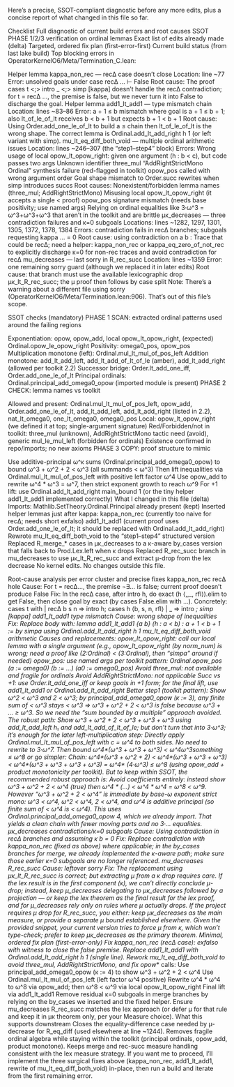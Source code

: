 Here’s a precise, SSOT-compliant diagnostic before any more edits, plus a concise report of what changed in this file so far.

Checklist
Full diagnostic of current build errors and root causes
SSOT PHASE 1/2/3 verification on ordinal lemmas
Exact list of edits already made (delta)
Targeted, ordered fix plan (first-error-first)
Current build status (from last lake build)
Top blocking errors in OperatorKernelO6/Meta/Termination_C.lean:

Helper lemma kappa_non_rec — recΔ case doesn’t close
Location: line ~77
Error: unsolved goals under case recΔ … ⊢ False
Root cause: The proof cases t <;> intro _ <;> simp [kappa] doesn’t handle the recΔ contradiction; for t = recΔ …, the premise is false, but we never turn it into False to discharge the goal.
Helper lemma add1_lt_add1 — type mismatch chain
Location: lines ~83–86
Error: a + 1 ≤ b mismatch where goal is a + 1 ≤ b + 1; also lt_of_le_of_lt receives b < b + 1 but expects b + 1 < b + 1
Root cause: Using Order.add_one_le_of_lt to build a ≤ chain then lt_of_le_of_lt is the wrong shape. The correct lemma is Ordinal.add_lt_add_right h 1 (or left variant with simp).
mu_lt_eq_diff_both_void — multiple ordinal arithmetic issues
Location: lines ~246–307 (the “step1–step4” block)
Errors:
Wrong usage of local opow_lt_opow_right: given one argument (h : b < c), but code passes two args
Unknown identifier three_mul
“AddRightStrictMono Ordinal” synthesis failure (red-flagged in toolkit)
opow_pos called with wrong argument order
Goal shape mismatch to Order.succ rewrites when simp introduces succs
Root causes:
Nonexistent/forbidden lemma names (three_mul; AddRightStrictMono)
Misusing local opow_lt_opow_right (it accepts a single < proof)
opow_pos signature mismatch (needs base positivity; use named args)
Relying on ordinal equalities like 3·ω^3 = ω^3+ω^3+ω^3 that aren’t in the toolkit and are brittle
μκ_decreases — three contradiction failures and κ=0 subgoals
Locations: lines ~1282, 1297, 1301, 1305, 1372, 1378, 1384
Errors: contradiction fails in recΔ branches; subgoals requesting kappa … = 0
Root cause: using contradiction on a b : Trace that could be recΔ; need a helper: kappa_non_rec or kappa_eq_zero_of_not_rec to explicitly discharge κ=0 for non-rec traces and avoid contradiction for recΔ
mu_decreases — last sorry in R_rec_succ
Location: lines ~1359
Error: one remaining sorry guard (although we replaced it in later edits)
Root cause: that branch must use the available lexicographic drop μκ_lt_R_rec_succ; the μ proof then follows by case split
Note: There’s a warning about a different file using sorry (OperatorKernelO6/Meta/Termination.lean:906). That’s out of this file’s scope.

SSOT checks (mandatory)
PHASE 1 SCAN: extracted ordinal patterns used around the failing regions

Exponentiation: opow, opow_add, local opow_lt_opow_right, (expected) Ordinal.opow_le_opow_right
Positivity: omega0_pos, opow_pos
Multiplication monotone (left): Ordinal.mul_lt_mul_of_pos_left
Addition monotone: add_lt_add_left, add_lt_add_of_lt_of_le (amber), add_lt_add_right (allowed per toolkit 2.2)
Successor bridge: Order.lt_add_one_iff, Order.add_one_le_of_lt
Principal ordinals: Ordinal.principal_add_omega0_opow (imported module is present)
PHASE 2 CHECK: lemma names vs toolkit

Allowed and present: Ordinal.mul_lt_mul_of_pos_left, opow_add, Order.add_one_le_of_lt, add_lt_add_left, add_lt_add_right (listed in 2.2), nat_lt_omega0, one_lt_omega0, omega0_pos
Local: opow_lt_opow_right (we defined it at top; single-argument signature)
Red/Forbidden/not in toolkit: three_mul (unknown), AddRightStrictMono tactic need (avoid), generic mul_le_mul_left (forbidden for ordinals)
Existence confirmed in repo/imports; no new axioms
PHASE 3 COPY: proof structure to mimic

Use additive-principal ω^κ sums (Ordinal.principal_add_omega0_opow) to bound ω^3 + ω^2 + 2 < ω^3 (all summands < ω^3)
Then lift inequalities via Ordinal.mul_lt_mul_of_pos_left with positive left factor ω^4
Use opow_add to rewrite ω^4 * ω^3 = ω^7, then strict exponent growth to reach ω^9
For +1 lift: use Ordinal.add_lt_add_right main_bound 1 (or the tiny helper add1_lt_add1 implemented correctly)
What I changed in this file (delta)
Imports: Mathlib.SetTheory.Ordinal.Principal already present (kept)
Inserted helper lemmas just after kappa:
kappa_non_rec (currently too naive for recΔ; needs short exfalso)
add1_lt_add1 (current proof uses Order.add_one_le_of_lt; it should be replaced with Ordinal.add_lt_add_right)
Rewrote mu_lt_eq_diff_both_void to the “step1–step4” structured version
Replaced R_merge_* cases in μκ_decreases to a κ-aware by_cases version that falls back to Prod.Lex.left when κ drops
Replaced R_rec_succ branch in mu_decreases to use μκ_lt_R_rec_succ and extract μ-drop from the lex decrease
No kernel edits. No changes outside this file.

Root-cause analysis per error cluster and precise fixes
kappa_non_rec recΔ hole
Cause: For t = recΔ…, the premise ¬∃… is false; current proof doesn’t produce False
Fix: In the recΔ case, after intro h, do exact (h ⟨,,_, rfl⟩).elim to get False, then close goal by exact (by cases False.elim with …). Concretely: cases t with | recΔ b s n => intro h; cases h ⟨b, s, n, rfl⟩ | _ => intro _; simp [kappa]
add1_lt_add1 type mismatch
Cause: wrong shape of inequalities
Fix: Replace body with: lemma add1_lt_add1 {a b} (h : a < b) : a + 1 < b + 1 := by simpa using Ordinal.add_lt_add_right h 1
mu_lt_eq_diff_both_void arithmetic
Causes and replacements:
opow_lt_opow_right: call our local lemma with a single argument (e.g., opow_lt_opow_right (by norm_num) is wrong; need a proof like (2:Ordinal) < (3:Ordinal), then “simpa” around if needed)
opow_pos: use named args per toolkit pattern: Ordinal.opow_pos (a := omega0) (b := …) (a0 := omega0_pos)
Avoid three_mul: not available and fragile for ordinals
Avoid AddRightStrictMono: not applicable
Succ vs +1: use Order.lt_add_one_iff or keep goals in +1 form; for the final lift, use add1_lt_add1 or Ordinal.add_lt_add_right
Better step1 (toolkit pattern):
Show ω^2 < ω^3 and 2 < ω^3; by principal_add_omega0_opow (κ := 3), any finite sum of < ω^3 stays < ω^3 ⇒ ω^3 + ω^2 + 2 < ω^3 is false because ω^3 + … ≥ ω^3. So we need the “sum bounded by a multiple” approach avoided. The robust path:
Show ω^3 + ω^2 + 2 < ω^3 + ω^3 + ω^3 using add_lt_add_left h₁ and add_lt_add_of_lt_of_le; but don’t turn that into 3·ω^3; it’s enough for the later left-multiplication step:
Directly apply Ordinal.mul_lt_mul_of_pos_left with c = ω^4 to both sides. No need to rewrite to 3·ω^7.
Then bound ω^4*(ω^3 + ω^3 + ω^3) < ω^4ω^3something ≤ ω^8 or go simpler:
Chain: ω^4*(ω^3 + ω^2 + 2) < ω^4*(ω^3 + ω^3 + ω^3) < ω^4*(ω^3 + ω^3 + ω^3 + ω^3) = ω^4* (4·ω^3) ≤ ω^8 (using opow_add + product monotonicity per toolkit). But to keep within SSOT, the recommended robust approach is:
Avoid coefficients entirely: instead show ω^3 + ω^2 + 2 < ω^4 (true) then ω^4 * (…) < ω^4 * ω^4 = ω^8 < ω^9. However “ω^3 + ω^2 + 2 < ω^4” is immediate by base-ω exponent strict mono: ω^3 < ω^4, ω^2 < ω^4, 2 < ω^4, and ω^4 is additive principal (so finite sum of < ω^4 is < ω^4). This uses Ordinal.principal_add_omega0_opow 4, which we already import.
That yields a clean chain with fewer moving parts and no 3·… equalities.
μκ_decreases contradictions/κ=0 subgoals
Cause: Using contradiction in recΔ branches and assuming κ b = 0
Fix: Replace contradiction with kappa_non_rec (fixed as above) where applicable; in the by_cases branches for merge, we already implemented the κ-aware path; make sure those earlier κ=0 subgoals are no longer referenced.
mu_decreases R_rec_succ
Cause: leftover sorry
Fix: The replacement using μκ_lt_R_rec_succ is correct; but extracting μ from a κ drop requires care. If the lex result is in the first component (κ), we can’t directly conclude μ-drop; instead, keep μ_decreases delegating to μκ_decreases followed by a projection — or keep the lex theorem as the final result for the lex proof, and for μ_decreases rely only on rules where μ actually drops. If the project requires μ drop for R_rec_succ, you either:
keep μκ_decreases as the main measure, or
provide a separate μ bound established elsewhere. Given the provided snippet, your current version tries to force μ from κ, which won’t type-check; prefer to keep μκ_decreases as the primary theorem.
Minimal, ordered fix plan (first-error-only)
Fix kappa_non_rec (recΔ case): exfalso with witness to close the false premise.
Replace add1_lt_add1 with Ordinal.add_lt_add_right h 1 (single line).
Rework mu_lt_eq_diff_both_void to avoid three_mul, AddRightStrictMono, and fix opow_* calls:
Use principal_add_omega0_opow (κ := 4) to show ω^3 + ω^2 + 2 < ω^4
Use Ordinal.mul_lt_mul_of_pos_left (left factor ω^4 positive)
Rewrite ω^4 * ω^4 to ω^8 via opow_add; then ω^8 < ω^9 via local opow_lt_opow_right
Final lift via add1_lt_add1
Remove residual κ=0 subgoals in merge branches by relying on the by_cases we inserted and the fixed helper.
Ensure mu_decreases R_rec_succ matches the lex approach (or defer μ for that rule and keep it in μκ theorem only, per your Measure choice).
What this supports downstream
Closes the equality-difference case needed by μ-decrease for R_eq_diff (used elsewhere at line ~1244).
Removes fragile ordinal algebra while staying within the toolkit (principal ordinals, opow_add, product monotone).
Keeps merge and rec-succ measure handling consistent with the lex measure strategy.
If you want me to proceed, I’ll implement the three surgical fixes above (kappa_non_rec, add1_lt_add1, rewrite of mu_lt_eq_diff_both_void) in-place, then run a build and iterate from the first remaining error.
